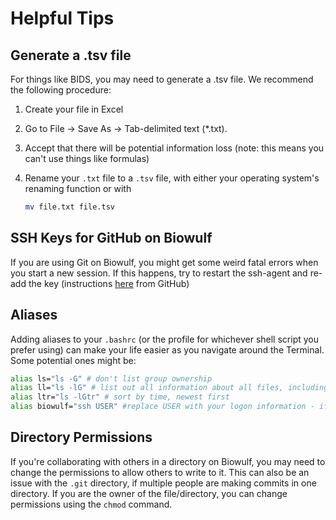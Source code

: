 # Helpful Tips

## Generate a .tsv file

For things like BIDS, you may need to generate a .tsv file.
We recommend the following procedure:

1. Create your file in Excel
1. Go to File -> Save As -> Tab-delimited text (\*.txt).
1. Accept that there will be potential information loss (note: this means
   you can't use things like formulas)
1. Rename your `.txt` file to a `.tsv` file, with either your operating
   system's renaming function or with

   ```bash
   mv file.txt file.tsv
   ```

## SSH Keys for GitHub on Biowulf

If you are using Git on Biowulf, you might get some weird fatal errors when you start a new session. If this happens, try to restart the ssh-agent and re-add the key (instructions [here][ssh-add] from GitHub)

## Aliases

Adding aliases to your `.bashrc` (or the profile for whichever shell script you prefer using) can make your life easier as you navigate around the Terminal. Some potential ones might be:

```bash
alias ls="ls -G" # don't list group ownership
alias ll="ls -lG" # list out all information about all files, including file ownership 
alias ltr="ls -lGtr" # sort by time, newest first
alias biowulf="ssh USER" #replace USER with your logon information - if you have your SSH key set up, then you can just type "biowulf" and it will log you on. If you tend to mess up spellings, you can also add things like "biowufl" with the same command. 
```

## Directory Permissions

If you're collaborating with others in a directory on Biowulf, you may need to change the permissions to allow others to write to it. This can also be an issue with the `.git` directory, if multiple people are making commits in one directory. If you are the owner of the file/directory, you can change permissions using the `chmod` command.

[ssh-add]:https://docs.github.com/en/authentication/connecting-to-github-with-ssh/generating-a-new-ssh-key-and-adding-it-to-the-ssh-agent#adding-your-ssh-key-to-the-ssh-agent
